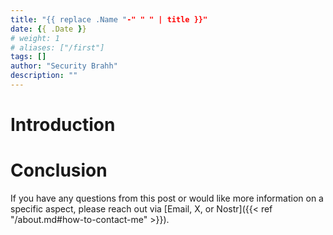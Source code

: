 ```yaml
---
title: "{{ replace .Name "-" " " | title }}"
date: {{ .Date }}
# weight: 1
# aliases: ["/first"]
tags: []
author: "Security Brahh"
description: ""
---
```


# Introduction

# Conclusion

If you have any questions from this post or would like more information on a specific aspect, please reach out via [Email, X, or Nostr]({{< ref "/about.md#how-to-contact-me" >}}).

<script src="https://giscus.app/client.js"
        data-repo="securitybrahh/empiresec.co"
        data-repo-id="R_kgDOOL5WwA"
        data-category="General"
        data-category-id="DIC_kwDOOL5WwM4CpBdp"
        data-mapping="pathname"
        data-strict="1"
        data-reactions-enabled="1"
        data-emit-metadata="1"
        data-input-position="top"
        data-theme="catppuccin_mocha"
        data-lang="en"
        data-loading="lazy"
        crossorigin="anonymous"
        async>
</script>
